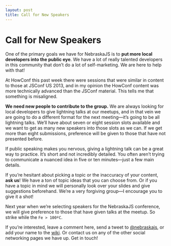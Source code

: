 ```yaml
---
layout: post
title: Call for New Speakers
---
```


# Call for New Speakers

One of the primary goals we have for NebraskaJS is to **put more local developers into the public eye**. We have a lot of really talented developers in this community that don’t do a lot of self-marketing. We are here to help with that!

At HowConf this past week there were sessions that were similar in content to those at JSConf US 2013, and in my opinion the HowConf content was more technically advanced than the JSConf material. This tells me that something is misaligned.

**We need new people to contribute to the group.** We are always looking for local developers to give lightning talks at our meetups, and in that vein we are going to do a different format for the next meeting—it’s going to be all lightning talks. We’ll have about seven or eight session slots available and we want to get as many new speakers into those slots as we can. If we get more than eight submissions, preference will be given to those that have not presented before.

If public speaking makes you nervous, giving a lightning talk can be a great way to practice. It’s short and not incredibly detailed. You often aren’t trying to communicate a nuanced idea in five or ten minutes—just a few main details.

If you’re hesitant about picking a topic or the inaccuracy of your content, **ask us**! We have a ton of topic ideas that you can choose from. Or if you have a topic in mind we will personally look over your slides and give suggestions beforehand. We’re a very forgiving group—I encourage you to give it a shot!

Next year when we’re selecting speakers for the NebraskaJS conference, we will give preference to those that have given talks at the meetup. So strike while the `Fe > 100ºC`.

If you’re interested, leave a comment here, send a tweet to [@nebraskajs](https://twitter.com/nebraskajs), or add your name to the [wiki](https://github.com/NebraskaJS/Wiki/wiki/Speaker-Backlog). Or contact us on any of the other social networking pages we have up. Get in touch!